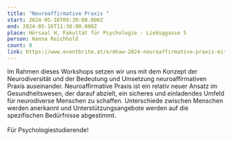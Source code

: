 ```yaml
---
title: "Neuroaffirmative Praxis "
start: 2024-05-16T09:30:00.000Z
end: 2024-05-16T11:30:00.000Z
place: Hörsaal H, Fakultät für Psychologie - Liebiggasse 5
person: Hanna Reichhold
count: 0
link: https://www.eventbrite.at/e/mhaw-2024-neuroaffirmative-praxis-mit-hanna-reichhold-tickets-893654694247
---
```

<!--StartFragment-->

Im Rahmen dieses Workshops setzen wir uns mit dem Konzept der Neurodiversität und der Bedeutung und Umsetzung neuroaffirmativen Praxis auseinander. Neuroaffirmative Praxis ist ein relativ neuer Ansatz im Gesundheitswesen, der darauf abzielt, ein sicheres und einladendes Umfeld für neurodiverse Menschen zu schaffen. Unterschiede zwischen Menschen werden anerkannt und Unterstützungsangebote werden auf die spezifischen Bedürfnisse abgestimmt.\
\
F﻿ür Psychologiestudierende!

<!--EndFragment-->